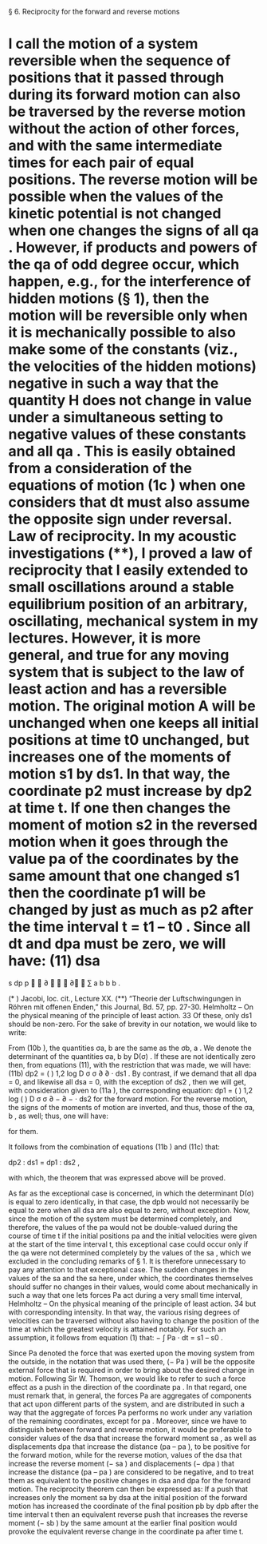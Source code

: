 § 6. Reciprocity for the forward and reverse motions

I call the motion of a system reversible when the sequence of positions that it passed
through during its forward motion can also be traversed by the reverse motion without the
action of other forces, and with the same intermediate times for each pair of equal
positions. The reverse motion will be possible when the values of the kinetic potential is
not changed when one changes the signs of all qa
 . However, if products and powers of
the qa
 of odd degree occur, which happen, e.g., for the interference of hidden motions (§
1), then the motion will be reversible only when it is mechanically possible to also make
some of the constants (viz., the velocities of the hidden motions) negative in such a way
that the quantity H does not change in value under a simultaneous setting to negative
values of these constants and all qa
 . This is easily obtained from a consideration of the
equations of motion (1c
) when one considers that dt must also assume the opposite sign
under reversal.
Law of reciprocity.
 In my acoustic investigations (**), I proved a law of reciprocity that I easily extended
to small oscillations around a stable equilibrium position of an arbitrary, oscillating,
mechanical system in my lectures. However, it is more general, and true for any moving
system that is subject to the law of least action and has a reversible motion.
The original motion A will be unchanged when one keeps all initial positions at time
t0 unchanged, but increases one of the moments of motion s1 by ds1. In that way, the
coordinate p2 must increase by dp2 at time t. If one then changes the moment of motion s2
in the reversed motion when it goes through the value pa of the coordinates by the same
amount that one changed s1 then the coordinate p1 will be changed by just as much as p2
after the time interval t = t1 – t0 .
 Since all dt and dpa
 must be zero, we will have:
(11) dsa
 =
s
dp
p
  ∂
⋅   ∂  ∑
a
b
b b
.

 (*
) Jacobi, loc. cit., Lecture XX.
 (**) “Theorie der Luftschwingungen in Röhren mit offenen Enden,” this Journal, Bd. 57, pp. 27-30. 
Helmholtz – On the physical meaning of the principle of least action. 33
Of these, only ds1 should be non-zero. For the sake of brevity in our notation, we would
like to write:

<!-- (11a
) σa, b
 =
p
∂
∂
a
b
s
= −
s
p
∂
∂
b
a -->

 From (10b
), the quantities σa, b
 are the same as the σb, a
 . We denote the determinant
of the quantities σa, b
 by D(σ) . If these are not identically zero then, from equations (11),
with the restriction that was made, we will have:
(11b) dp2 =
( )
1,2
log D σ
σ
∂
∂
⋅ ds1 .
 By contrast, if we demand that all dpa
 = 0, and likewise all dsa
 = 0, with the exception
of ds2 , then we will get, with consideration given to (11a
), the corresponding equation:
 dp1 =
( )
1,2
log
( )
D σ
σ
∂ −
∂ −
⋅ ds2
for the forward motion. For the reverse motion, the signs of the moments of motion are
inverted, and thus, those of the σa, b
 , as well; thus, one will have:

<!-- (11c
) dp1 =
( )
1,2
log D σ
σ
∂
∂
⋅ ds2 -->

for them. 

It follows from the combination of equations (11b
) and (11c) that:

dp2 : ds1 = dp1 : ds2 ,

with which, the theorem that was expressed above will be proved.

As far as the exceptional case is concerned, in which the determinant D(σ) is equal to zero identically, in that case, the dpb
 would not necessarily be equal to zero when all dsa
are also equal to zero, without exception. Now, since the motion of the system must be
determined completely, and therefore, the values of the pa
 would not be double-valued
during the course of time t if the initial positions pa
 and the initial velocities were given at
the start of the time interval t, this exceptional case could occur only if the qa
 were not
determined completely by the values of the sa
, which we excluded in the concluding
remarks of § 1. It is therefore unnecessary to pay any attention to that exceptional case.
 The sudden changes in the values of the sa
 and the sa
 here, under which, the
coordinates themselves should suffer no changes in their values, would come about
mechanically in such a way that one lets forces Pa
 act during a very small time interval, 
Helmholtz – On the physical meaning of the principle of least action. 34
but with corresponding intensity. In that way, the various rising degrees of velocities can
be traversed without also having to change the position of the time at which the greatest
velocity is attained notably. For such an assumption, it follows from equation (1) that:
− ∫ Pa
⋅ dt = s1 – s0 .


Since Pa
 denoted the force that was exerted upon the moving system from the outside, in
the notation that was used there, (− Pa
) will be the opposite external force that is required
in order to bring about the desired change in motion.
 Following Sir W. Thomson, we would like to refer to such a force effect as a push in
the direction of the coordinate pa
 . In that regard, one must remark that, in general, the
forces Pa
 are aggregates of components that act upon different parts of the system, and
are distributed in such a way that the aggregate of forces Pa
 performs no work under any
variation of the remaining coordinates, except for pa
. Moreover, since we have to
distinguish between forward and reverse motion, it would be preferable to consider
values of the dsa
 that increase the forward moment sa , as well as displacements dpa
 that
increase the distance (pa
 – pa
), to be positive for the forward motion, while for the reverse
motion, values of the dsa
 that increase the reverse moment (− sa
) and displacements (−
dpa
) that increase the distance (pa
 – pa
) are considered to be negative, and to treat them as
equivalent to the positive changes in dsa
 and dpa
 for the forward motion.
 The reciprocity theorem can then be expressed as:
If a push that increases only the moment sa
 by dsa
 at the initial position of the forward
motion has increased the coordinate of the final position pb by dpb after the time interval t
then an equivalent reverse push that increases the reverse moment (− sb
) by the same
amount at the earlier final position would provoke the equivalent reverse change in the
coordinate pa  after time t.